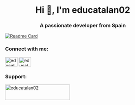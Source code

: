 <h1 align="center">Hi 👋, I'm educatalan02</h1>
<h3 align="center">A passionate developer from Spain</h3>


[![Readme Card](https://educatalan02-stats-e73ztvzmc-educatalan02.vercel.app/api/pin/?username=educatalan02&repo=educatalan02)](https://github.com/educatalan02/educatalan02)

<h3 align="left">Connect with me:</h3>
<p align="left">
<a href="https://instagram.com/educatalan02" target="blank"><img align="center" src="https://raw.githubusercontent.com/rahuldkjain/github-profile-readme-generator/master/src/images/icons/Social/instagram.svg" alt="educatalan02" height="30" width="40" /></a>
<a href="https://www.youtube.com/c/educatalan02" target="blank"><img align="center" src="https://raw.githubusercontent.com/rahuldkjain/github-profile-readme-generator/master/src/images/icons/Social/youtube.svg" alt="educatalan02" height="30" width="40" /></a>
</p>

<h3 align="left">Support:</h3>
<p><a href="https://ko-fi.com/educatalan02"> <img align="left" src="https://cdn.ko-fi.com/cdn/kofi3.png?v=3" height="50" width="210" alt="educatalan02" /></a></p><br><br>

